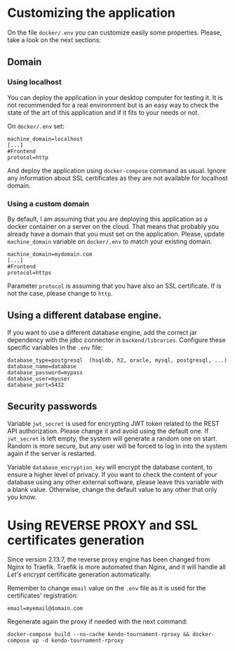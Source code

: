 # Customizing the application

On the file `docker/.env` you can customize easily some properties. Please, take a look on the next sections:

## Domain

### Using localhost

You can deploy the application in your desktop computer for testing it. It is not recommended for a real environment but
is an easy way to check the state of the art of this application and if it fits to your needs or not.

On `docker/.env` set:

```
machine_domain=localhost
[...]
#Frontend
protocol=http
``` 

And deploy the application using `docker-compose` command as usual. Ignore any information about SSL certificates as
they are not available for localhost domain.

### Using a custom domain

By default, I am assuming that you are deploying this application as a docker container on a server on the cloud. That
means that probably you already have a domain that you must set on the application. Please, update `machine_domain`
variable on `docker/.env` to match your existing domain.

```
machine_domain=mydomain.com
[...]
#Frontend
protocol=https
``` 

Parameter `protocol` is assuming that you have also an SSL certificate. If is not the case, please change to `http`.

## Using a different database engine.

If you want to use a different database engine, add the correct jar dependency with the jdbc connector
in `backend/libraries`. Configure these specific variables in the `.env` file:

```
database_type=postgresql  (hsqldb, h2, oracle, mysql, postgresql, ...)
database_name=database
database_password=mypass
database_user=myuser
database_port=5432
```

## Security passwords

Variable `jwt_secret` is used for encrypting JWT token related to the REST API authorization. Please change it and avoid
using the default one. If `jwt_secret` is left empty, the system will generate a random one on start. Random is more
secure, but any user will be forced to log in into the system again if the server is restarted.

Variable `database_encryption_key` will encrypt the database content, to ensure a higher level of privacy. If you want
to check the content of your database using any other external software, please leave this variable with a blank value.
Otherwise, change the default value to any other that only you know.

# Using REVERSE PROXY and SSL certificates generation

Since version 2.13.7, the reverse proxy engine has been changed from Nginx to Traefik. Traefik is more automated than Nginx,
and it will handle all _Let's encrypt_ certificate generation automatically. 

Remember to change `email` value on the `.env` file as it is used for the certificates' registration: 

```
email=myemail@domain.com
```

Regenerate again the proxy if needed with the next command:

```
docker-compose build --no-cache kendo-tournament-rproxy && docker-compose up -d kendo-tournament-rproxy
```
